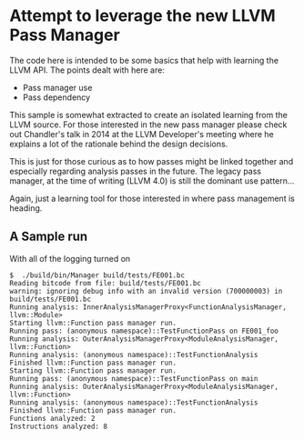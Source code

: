
# Attempt to leverage the new LLVM Pass Manager

The code here is intended to be some basics that help with learning
the LLVM API. The points dealt with here are:

- Pass manager use
- Pass dependency

This sample is somewhat extracted to create an isolated learning from the
LLVM source.  For those interested in the new pass manager please check
out Chandler's talk in 2014 at the LLVM Developer's meeting where he
explains a lot of the rationale behind the design decisions.

This is just for those curious as to how passes might be linked together and
especially regarding analysis passes in the future.  The legacy pass manager,
at the time of writing (LLVM 4.0) is still the dominant use pattern...

Again, just a learning tool for those interested in where pass management is
heading.

## A Sample run 

With all of the logging turned on
```
$  ./build/bin/Manager build/tests/FE001.bc 
Reading bitcode from file: build/tests/FE001.bc
warning: ignoring debug info with an invalid version (700000003) in build/tests/FE001.bc
Running analysis: InnerAnalysisManagerProxy<FunctionAnalysisManager, llvm::Module>
Starting llvm::Function pass manager run.
Running pass: (anonymous namespace)::TestFunctionPass on FE001_foo
Running analysis: OuterAnalysisManagerProxy<ModuleAnalysisManager, llvm::Function>
Running analysis: (anonymous namespace)::TestFunctionAnalysis
Finished llvm::Function pass manager run.
Starting llvm::Function pass manager run.
Running pass: (anonymous namespace)::TestFunctionPass on main
Running analysis: OuterAnalysisManagerProxy<ModuleAnalysisManager, llvm::Function>
Running analysis: (anonymous namespace)::TestFunctionAnalysis
Finished llvm::Function pass manager run.
Functions analyzed: 2
Instructions analyzed: 8
```